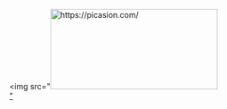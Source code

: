 <img src="<a href="https://picasion.com/"><img src="https://i.picasion.com/pic92/c7bd7007c99202268624141593459dad.gif" width="300" height="144" border="0" alt="https://picasion.com/" /></a><br /><a href="https://picasion.com/">"
